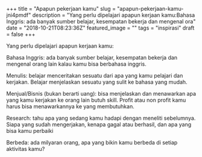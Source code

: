 +++
title = "Apapun pekerjaan kamu"
slug = "apapun-pekerjaan-kamu-jni4pmdf"
description = "Yang perlu dipelajari apapun kerjaan kamu:Bahasa Inggris: ada banyak sumber belajar, kesempatan bekerja dan mengenal ora"
date = "2018-10-21T08:23:36Z"
featured_image = ""
tags = "inspirasi"
draft = false
+++ 
 
Yang perlu dipelajari apapun kerjaan kamu:

Bahasa Inggris: ada banyak sumber belajar, kesempatan bekerja dan mengenal orang lain kalau kamu bisa berbahasa inggris.

Menulis: belajar menceritakan sesuatu dari apa yang kamu pelajari dan kerjakan. Belajar menjelaskan sesuatu yang sulit ke bahasa yang mudah.

Menjual/Bisnis (bukan berarti uang): bisa menjelaskan dan menawarkan apa yang kamu kerjakan ke orang lain butuh skill. Profit atau non profit kamu harus bisa menawarkannya ke yang membutuhkan.

Research: tahu apa yang sedang kamu hadapi dengan meneliti sebelumnya. Siapa yang sudah mengerjakan, kenapa gagal atau berhasil, dan apa yang bisa kamu perbaiki

Berbeda: ada milyaran orang, apa yang bikin kamu berbeda di setiap aktivitas kamu?